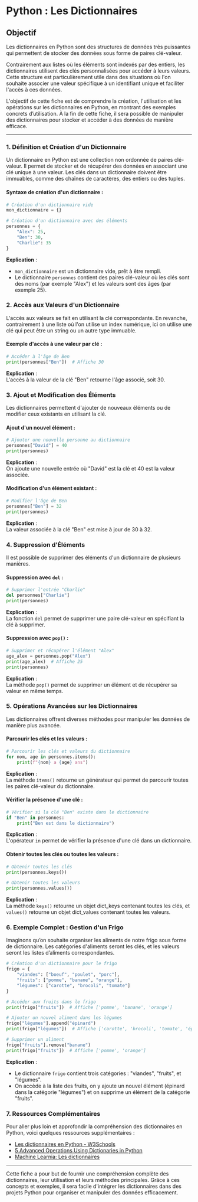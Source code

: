 # Python : Les Dictionnaires

## Objectif

Les dictionnaires en Python sont des structures de données très puissantes qui permettent de stocker des données sous forme de paires clé-valeur.

Contrairement aux listes où les éléments sont indexés par des entiers, les dictionnaires utilisent des clés personnalisées pour accéder à leurs valeurs. Cette structure est particulièrement utile dans des situations où l'on souhaite associer une valeur spécifique à un identifiant unique et faciliter l'accès à ces données.

L'objectif de cette fiche est de comprendre la création, l'utilisation et les opérations sur les dictionnaires en Python, en montrant des exemples concrets d’utilisation. À la fin de cette fiche, il sera possible de manipuler des dictionnaires pour stocker et accéder à des données de manière efficace.

---

### 1. Définition et Création d'un Dictionnaire

Un dictionnaire en Python est une collection non ordonnée de paires clé-valeur. Il permet de stocker et de récupérer des données en associant une clé unique à une valeur. Les clés dans un dictionnaire doivent être immuables, comme des chaînes de caractères, des entiers ou des tuples.

#### Syntaxe de création d'un dictionnaire :

```python
# Création d'un dictionnaire vide
mon_dictionnaire = {}

# Création d'un dictionnaire avec des éléments
personnes = {
    "Alex": 25,
    "Ben": 30,
    "Charlie": 35
}
```

**Explication** :  
- `mon_dictionnaire` est un dictionnaire vide, prêt à être rempli.
- Le dictionnaire `personnes` contient des paires clé-valeur où les clés sont des noms (par exemple "Alex") et les valeurs sont des âges (par exemple 25).

### 2. Accès aux Valeurs d'un Dictionnaire

L'accès aux valeurs se fait en utilisant la clé correspondante. En revanche, contrairement à une liste où l'on utilise un index numérique, ici on utilise une clé qui peut être un string ou un autre type immuable.

#### Exemple d'accès à une valeur par clé :

```python
# Accéder à l'âge de Ben
print(personnes["Ben"])  # Affiche 30
```

**Explication** :  
L'accès à la valeur de la clé "Ben" retourne l'âge associé, soit 30.

### 3. Ajout et Modification des Éléments

Les dictionnaires permettent d'ajouter de nouveaux éléments ou de modifier ceux existants en utilisant la clé.

#### Ajout d'un nouvel élément :

```python
# Ajouter une nouvelle personne au dictionnaire
personnes["David"] = 40
print(personnes)
```

**Explication** :  
On ajoute une nouvelle entrée où "David" est la clé et 40 est la valeur associée.

#### Modification d'un élément existant :

```python
# Modifier l'âge de Ben
personnes["Ben"] = 32
print(personnes)
```

**Explication** :  
La valeur associée à la clé "Ben" est mise à jour de 30 à 32.

### 4. Suppression d'Éléments

Il est possible de supprimer des éléments d'un dictionnaire de plusieurs manières.

#### Suppression avec `del` :

```python
# Supprimer l'entrée "Charlie"
del personnes["Charlie"]
print(personnes)
```

**Explication** :  
La fonction `del` permet de supprimer une paire clé-valeur en spécifiant la clé à supprimer.

#### Suppression avec `pop()` :

```python
# Supprimer et récupérer l'élément "Alex"
age_alex = personnes.pop("Alex")
print(age_alex)  # Affiche 25
print(personnes)
```

**Explication** :  
La méthode `pop()` permet de supprimer un élément et de récupérer sa valeur en même temps.

### 5. Opérations Avancées sur les Dictionnaires

Les dictionnaires offrent diverses méthodes pour manipuler les données de manière plus avancée.

#### Parcourir les clés et les valeurs :

```python
# Parcourir les clés et valeurs du dictionnaire
for nom, age in personnes.items():
    print(f"{nom} a {age} ans")
```

**Explication** :  
La méthode `items()` retourne un générateur qui permet de parcourir toutes les paires clé-valeur du dictionnaire.

#### Vérifier la présence d'une clé :

```python
# Vérifier si la clé "Ben" existe dans le dictionnaire
if "Ben" in personnes:
    print("Ben est dans le dictionnaire")
```

**Explication** :  
L'opérateur `in` permet de vérifier la présence d'une clé dans un dictionnaire.

#### Obtenir toutes les clés ou toutes les valeurs :

```python
# Obtenir toutes les clés
print(personnes.keys())

# Obtenir toutes les valeurs
print(personnes.values())
```

**Explication** :  
La méthode `keys()` retourne un objet dict_keys contenant toutes les clés, et `values()` retourne un objet dict_values contenant toutes les valeurs.

### 6. Exemple Complet : Gestion d'un Frigo

Imaginons qu’on souhaite organiser les aliments de notre frigo sous forme de dictionnaire. Les catégories d'aliments seront les clés, et les valeurs seront les listes d’aliments correspondantes.

```python
# Création d'un dictionnaire pour le frigo
frigo = {
    "viandes": ["boeuf", "poulet", "porc"],
    "fruits": ["pomme", "banane", "orange"],
    "légumes": ["carotte", "brocoli", "tomate"]
}

# Accéder aux fruits dans le frigo
print(frigo["fruits"])  # Affiche ['pomme', 'banane', 'orange']

# Ajouter un nouvel aliment dans les légumes
frigo["légumes"].append("épinard")
print(frigo["légumes"])  # Affiche ['carotte', 'brocoli', 'tomate', 'épinard']

# Supprimer un aliment
frigo["fruits"].remove("banane")
print(frigo["fruits"])  # Affiche ['pomme', 'orange']
```

**Explication** :  
- Le dictionnaire `frigo` contient trois catégories : "viandes", "fruits", et "légumes".
- On accède à la liste des fruits, on y ajoute un nouvel élément (épinard dans la catégorie "légumes") et on supprime un élément de la catégorie "fruits".

### 7. Ressources Complémentaires

Pour aller plus loin et approfondir la compréhension des dictionnaires en Python, voici quelques ressources supplémentaires :

- [Les dictionnaires en Python - W3Schools](https://www.w3schools.com/python/python_dictionaries.asp)
- [5 Advanced Operations Using Dictionaries in Python](https://betterprogramming.pub/5-advanced-operations-using-dictionaries-in-python-5f8edb4719fa)
- [Machine Learnia: Les dictionnaires](https://www.youtube.com/watch?v=QR-gUWAeLqs)

---

Cette fiche a pour but de fournir une compréhension complète des dictionnaires, leur utilisation et leurs méthodes principales. Grâce à ces concepts et exemples, il sera facile d'intégrer les dictionnaires dans des projets Python pour organiser et manipuler des données efficacement.
